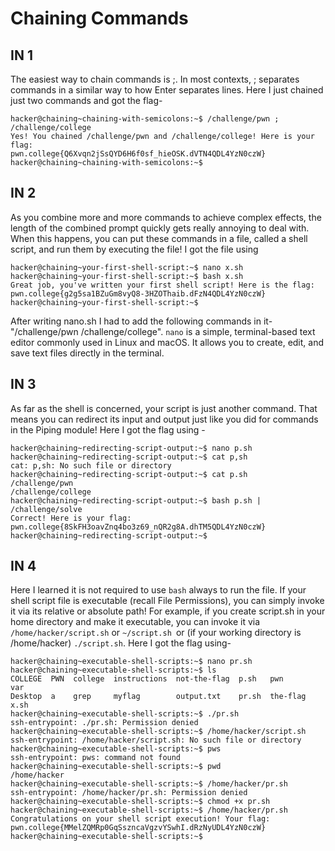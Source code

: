 # Chaining Commands
## IN 1
The easiest way to chain commands is ;. In most contexts, ; separates commands in a similar way to how Enter separates lines.
Here I just chained just two commands and got the flag-
```
hacker@chaining~chaining-with-semicolons:~$ /challenge/pwn ; /challenge/college
Yes! You chained /challenge/pwn and /challenge/college! Here is your flag:
pwn.college{Q6Xvqn2jSsQYD6H6f0sf_hieOSK.dVTN4QDL4YzN0czW}
hacker@chaining~chaining-with-semicolons:~$ 
```

## IN 2
As you combine more and more commands to achieve complex effects, the length of the combined prompt quickly gets really annoying to deal with. 
When this happens, you can put these commands in a file, called a shell script, and run them by executing the file!
I got the file using 
```
hacker@chaining~your-first-shell-script:~$ nano x.sh
hacker@chaining~your-first-shell-script:~$ bash x.sh
Great job, you've written your first shell script! Here is the flag:
pwn.college{g2g5sa1BZuGm8vyQ8-3HZOThaib.dFzN4QDL4YzN0czW}
hacker@chaining~your-first-shell-script:~$ 
```
After writing nano.sh I had to add the following commands in it-"/challenge/pwn /challenge/college".
`nano` is a simple, terminal-based text editor commonly used in Linux and macOS. It allows you to create, edit, and save text files directly in the terminal.

## IN 3
As far as the shell is concerned, your script is just another command. That means you can redirect its input and output just like you did for commands in the Piping module!
Here I got the flag using - 
```
hacker@chaining~redirecting-script-output:~$ nano p.sh
hacker@chaining~redirecting-script-output:~$ cat p,sh
cat: p,sh: No such file or directory
hacker@chaining~redirecting-script-output:~$ cat p.sh
/challenge/pwn
/challenge/college
hacker@chaining~redirecting-script-output:~$ bash p.sh | /challenge/solve
Correct! Here is your flag:
pwn.college{8SkFH3oavZnq4bo3z69_nQR2g8A.dhTM5QDL4YzN0czW}
hacker@chaining~redirecting-script-output:~$ 
```

## IN 4
Here I learned it is not required to use `bash` always to run the file. 
If your shell script file is executable (recall File Permissions), you can simply invoke it via its relative or absolute path! For example, if you create script.sh in your home directory and make it executable, you can invoke it via `/home/hacker/script.sh` or `~/script.sh `or (if your working directory is /home/hacker) `./script.sh`.
Here I got the flag using-
```
hacker@chaining~executable-shell-scripts:~$ nano pr.sh
hacker@chaining~executable-shell-scripts:~$ ls
COLLEGE  PWN  college  instructions  not-the-flag  p.sh   pwn       var
Desktop  a    grep     myflag        output.txt    pr.sh  the-flag  x.sh
hacker@chaining~executable-shell-scripts:~$ ./pr.sh
ssh-entrypoint: ./pr.sh: Permission denied
hacker@chaining~executable-shell-scripts:~$ /home/hacker/script.sh
ssh-entrypoint: /home/hacker/script.sh: No such file or directory
hacker@chaining~executable-shell-scripts:~$ pws
ssh-entrypoint: pws: command not found
hacker@chaining~executable-shell-scripts:~$ pwd
/home/hacker
hacker@chaining~executable-shell-scripts:~$ /home/hacker/pr.sh
ssh-entrypoint: /home/hacker/pr.sh: Permission denied
hacker@chaining~executable-shell-scripts:~$ chmod +x pr.sh
hacker@chaining~executable-shell-scripts:~$ /home/hacker/pr.sh
Congratulations on your shell script execution! Your flag:
pwn.college{MMelZQMRp0GqSszncaVgzvYSwhI.dRzNyUDL4YzN0czW}
hacker@chaining~executable-shell-scripts:~$
```

